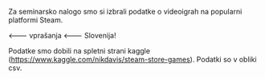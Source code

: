 Za seminarsko nalogo smo si izbrali podatke o videoigrah na popularni platformi Steam. 

<--- vprašanja
<--- Slovenija!

Podatke smo dobili na spletni strani kaggle (https://www.kaggle.com/nikdavis/steam-store-games). Podatki so v obliki csv.